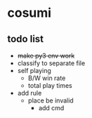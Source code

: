 # cosumi

## todo list

- ~~make py3 env work~~
- classify to separate file
- self playing
	- B/W win rate
	- total play times
- add rule 
	- place be invalid
		- add cmd
		